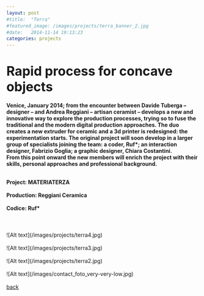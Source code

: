 ```yaml
---
layout: post
#title:  "Terra"
#featured_image: /images/projects/terra_banner_2.jpg
#date:   2014-11-14 19:13:23
categories: projects
---
```


<!--Il progetto Terra nasce come sperimentazione su processi di stampa 3D applicati alla ceramica.  
Grazie alla collaborazione con un artigiano del settore viene costruita una macchina che è in grado di estrudere argilla, iniziando così un intenso periodo di prova e di raffinamento del processo.  
Nel frattempo prende corpo l’idea di creare una piccola produzione utilizzando due terre, rossa e nera. Lo stesso software per disegnare le forme degli artefatti è stato progettato appositamente per questa serie e permette che ogni pezzo risulti unico nel suo genere, essendo il risultato sia di una serie di variabili matematiche/digitali che di variabili fisiche/materiche.-->

<h1><big>Rapid process for concave objects</big></h1>  

<h4>Venice, January 2014; from the encounter between Davide Tuberga – designer – and Andrea Reggiani – artisan ceramist – develops a new and innovative way to explore the production processes, trying so to fuse the traditional and the modern digital production approaches.
The duo creates a new extruder for ceramic and a  3d printer is redesigned: the experimentation starts.
The original project will soon develop in a larger group of specialists joining the team: a coder, Ruf*; an interaction designer, Fabrizio Goglia; a graphic designer, Chiara Costantini.  
<br>From this point onward the new members will enrich the project with their skills, personal approaches and professional background.

<br>Project: MATERIATERZA  
<br>
Production: Reggiani Ceramica  
<br>
Codice: Ruf*
</h4>
<br>
<br>
![Alt text](/images/projects/terra4.jpg)
<br>
<br>
![Alt text](/images/projects/terra3.jpg)
<br>
<br>
![Alt text](/images/projects/terra2.jpg)
<br>
<br>
![Alt text](/images/contact_foto_very-very-low.jpg)
<br>
<br>
<a href="http://materiaterza.com">back</a>
